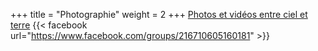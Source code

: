 +++
title = "Photographie"
weight = 2
+++
[Photos et vidéos entre ciel et terre](https://www.facebook.com/groups/216710605160181) {{< facebook url="https://www.facebook.com/groups/216710605160181" >}}


